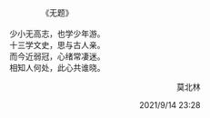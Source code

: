 <center>
《无题》<br>
<br>
少小无高志，也学少年游。<br>
十三学文史，思与古人亲。<br>
而今近弱冠，心绪常凄迷。<br>
相知人何处，此心共谁晓。
</center>
<p align="right">莫北林</p>
<p align="right">2021/9/14 23:28</p>